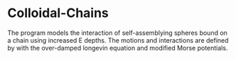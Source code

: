# Colloidal-Chains
The program models the interaction of self-assemblying spheres bound on a chain using increased E depths. The motions and interactions are defined by with the over-damped longevin equation and modified Morse potentials. 
